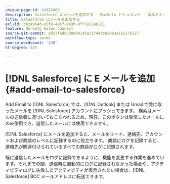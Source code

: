 ```yaml
---
unique-page-id: 14352483
description: Salesforce にメールを追加する - Marketo ドキュメント - 製品ドキュメント
title: Salesforce にメールを追加する
exl-id: bb2e964d-e5f8-495f-969b-9f75822a6211
feature: Marketo Sales Connect
source-git-commit: 0d37fbdb7d08901458c1744dc68893e155176327
workflow-type: tm+mt
source-wordcount: '139'
ht-degree: 51%

---
```


# [!DNL Salesforce] に E メールを追加 {#add-email-to-salesforce}

Add Email to [!DNL Salesforce] では、[!DNL Outlook] または Gmail で受け取ったメールを [!DNL Salesforce] アカウントにプッシュできます。 検索はメールの送信者に基づいておこなわれるため、現在、このボタンは受信したメールにのみ使用でき、送信したメールには使用できません。

[!DNL Salesforce] にメールを追加すると、メールをリード、連絡先、アカウントおよび商談のレベルに記録するのに役立ちます。 商談にログを記録すると、連絡先が関連付けられているすべての商談がログに記録されます。

既に送信したメールをログに記録できるように、機能を変更する作業を進めています。それまでの間、送信時に自動的にログに記録されなかった場合や、アクティビティログに失敗したアクティビティが表示されない場合は、[!DNL Salesforce] BCC メールアドレスに転送できます。

